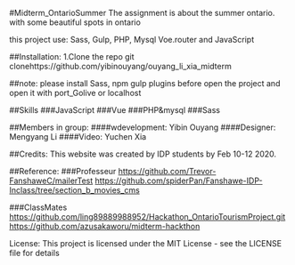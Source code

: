 #Midterm_OntarioSummer
The assignment is about the summer ontario. with some beautiful spots in ontario

this project use: Sass, Gulp, PHP, Mysql Voe.router and JavaScript

##Installation:
1.Clone the repo git clonehttps://github.com/yibinouyang/ouyang_li_xia_midterm

##note:
please install Sass, npm gulp plugins before open the project
and open it with port_Golive or localhost

##Skills
###JavaScript
###Vue
###PHP&mysql
###Sass


##Members in group:
####wdevelopment: Yibin Ouyang
####Designer: Mengyang Li 
####Video: Yuchen Xia 


##Credits:
This website was created by IDP students by Feb 10-12 2020.

##Reference:
###Professeur
https://github.com/Trevor-FanshaweC/mailerTest
https://github.com/spiderPan/Fanshawe-IDP-Inclass/tree/section_b_movies_cms


###ClassMates
https://github.com/ling89889988952/Hackathon_OntarioTourismProject.git
https://github.com/azusakaworu/midterm-hackthon


License:
This project is licensed under the MIT License - see the LICENSE file for details

